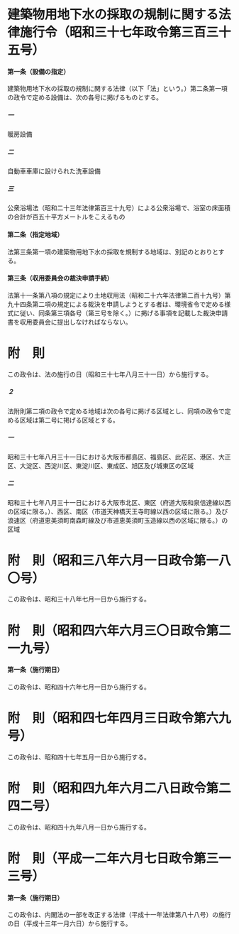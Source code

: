 # 建築物用地下水の採取の規制に関する法律施行令（昭和三十七年政令第三百三十五号）
#### 第一条（設備の指定）
建築物用地下水の採取の規制に関する法律（以下「法」という。）第二条第一項の政令で定める設備は、次の各号に掲げるものとする。
##### 一
暖房設備
##### 二
自動車車庫に設けられた洗車設備
##### 三
公衆浴場法（昭和二十三年法律第百三十九号）による公衆浴場で、浴室の床面積の合計が百五十平方メートルをこえるもの
#### 第二条（指定地域）
法第三条第一項の建築物用地下水の採取を規制する地域は、別記のとおりとする。
#### 第三条（収用委員会の裁決申請手続）
法第十一条第八項の規定により土地収用法（昭和二十六年法律第二百十九号）第九十四条第二項の規定による裁決を申請しようとする者は、環境省令で定める様式に従い、同条第三項各号（第三号を除く。）に掲げる事項を記載した裁決申請書を収用委員会に提出しなければならない。
# 附　則
この政令は、法の施行の日（昭和三十七年八月三十一日）から施行する。
##### ２
法附則第二項の政令で定める地域は次の各号に掲げる区域とし、同項の政令で定める区域は第二号に掲げる区域とする。
##### 一
昭和三十七年八月三十一日における大阪市都島区、福島区、此花区、港区、大正区、大淀区、西淀川区、東淀川区、東成区、旭区及び城東区の区域
##### 二
昭和三十七年八月三十一日における大阪市北区、東区（府道大阪和泉信達線以西の区域に限る。）、西区、南区（市道天神橋天王寺町線以西の区域に限る。）及び浪速区（府道恵美須町南森町線及び市道恵美須町玉造線以西の区域に限る。）の区域
# 附　則（昭和三八年六月一日政令第一八〇号）
この政令は、昭和三十八年七月一日から施行する。
# 附　則（昭和四六年六月三〇日政令第二一九号）
#### 第一条（施行期日）
この政令は、昭和四十六年七月一日から施行する。
# 附　則（昭和四七年四月三日政令第六九号）
この政令は、昭和四十七年五月一日から施行する。
# 附　則（昭和四九年六月二八日政令第二四二号）
この政令は、昭和四十九年八月一日から施行する。
# 附　則（平成一二年六月七日政令第三一三号）
#### 第一条（施行期日）
この政令は、内閣法の一部を改正する法律（平成十一年法律第八十八号）の施行の日（平成十三年一月六日）から施行する。
